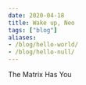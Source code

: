 ```yaml
---
date: 2020-04-18
title: Wake up, Neo
tags: ["blog"]
aliases:
- /blog/hello-world/
- /blog/hello-null/
---
```


The Matrix Has You
